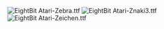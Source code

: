 ![EightBit Atari-Zebra.ttf](https://github.com/ChoccyHobNob/EightBit-Atari-Fonts/blob/master/Z/EightBit%20Atari-Zebra-sample.png "EightBit Atari-Zebra.ttf") ![EightBit Atari-Znaki3.ttf](https://github.com/ChoccyHobNob/EightBit-Atari-Fonts/blob/master/Z/EightBit%20Atari-Znaki3-sample.png "EightBit Atari-Znaki3.ttf") ![EightBit Atari-Zeichen.ttf](https://github.com/ChoccyHobNob/EightBit-Atari-Fonts/blob/master/Z/EightBit%20Atari-Zeichen-sample.png "EightBit Atari-Zeichen.ttf") 